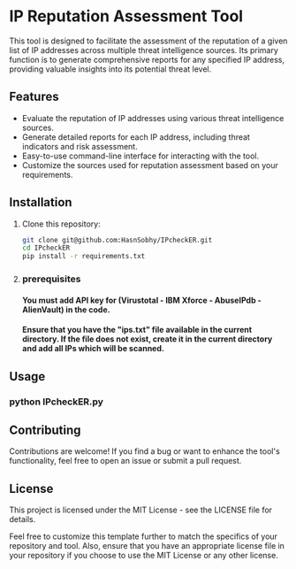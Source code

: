 # IP Reputation Assessment Tool

This tool is designed to facilitate the assessment of the reputation of a given list of IP addresses across multiple threat intelligence sources. Its primary function is to generate comprehensive reports for any specified IP address, providing valuable insights into its potential threat level.

## Features

- Evaluate the reputation of IP addresses using various threat intelligence sources.
- Generate detailed reports for each IP address, including threat indicators and risk assessment.
- Easy-to-use command-line interface for interacting with the tool.
- Customize the sources used for reputation assessment based on your requirements.

## Installation

1. Clone this repository:

   ```bash
   git clone git@github.com:HasnSobhy/IPcheckER.git
   cd IPcheckER
   pip install -r requirements.txt

2. ### prerequisites

   #### You must add API key for (Virustotal - IBM Xforce - AbuseIPdb - AlienVault) in the code.
   #### Ensure that you have the "ips.txt" file available in the current directory. If the file does not exist, create it in the current directory and add all IPs which will be scanned.

## Usage

 ### python IPcheckER.py

## Contributing

Contributions are welcome! If you find a bug or want to enhance the tool's functionality, feel free to open an issue or submit a pull request.

## License
This project is licensed under the MIT License - see the LICENSE file for details.

Feel free to customize this template further to match the specifics of your repository and tool. Also, ensure that you have an appropriate license file in your repository if you choose to use the MIT License or any other license.
